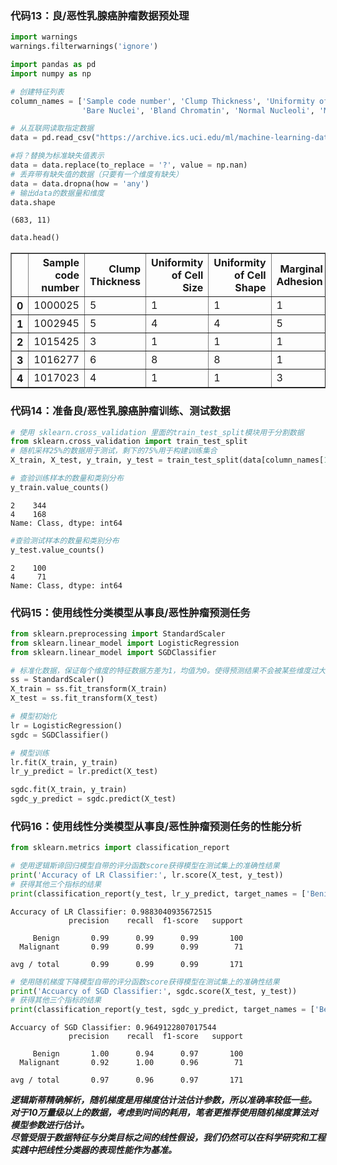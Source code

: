 
### 代码13：良/恶性乳腺癌肿瘤数据预处理


```python
import warnings
warnings.filterwarnings('ignore')
```


```python
import pandas as pd
import numpy as np
```


```python
# 创建特征列表
column_names = ['Sample code number', 'Clump Thickness', 'Uniformity of Cell Size', 'Uniformity of Cell Shape', 'Marginal Adhesion', 'Single Epithelial Cell Size', 
                'Bare Nuclei', 'Bland Chromatin', 'Normal Nucleoli', 'Mitoses', 'Class']
```


```python
# 从互联网读取指定数据
data = pd.read_csv("https://archive.ics.uci.edu/ml/machine-learning-databases/breast-cancer-wisconsin/breast-cancer-wisconsin.data", names = column_names)
```


```python
#将？替换为标准缺失值表示
data = data.replace(to_replace = '?', value = np.nan)
# 丢弃带有缺失值的数据（只要有一个维度有缺失）
data = data.dropna(how = 'any')
# 输出data的数据量和维度
data.shape
```




    (683, 11)




```python
data.head()
```




<div>
<style scoped>
    .dataframe tbody tr th:only-of-type {
        vertical-align: middle;
    }

    .dataframe tbody tr th {
        vertical-align: top;
    }

    .dataframe thead th {
        text-align: right;
    }
</style>
<table border="1" class="dataframe">
  <thead>
    <tr style="text-align: right;">
      <th></th>
      <th>Sample code number</th>
      <th>Clump Thickness</th>
      <th>Uniformity of Cell Size</th>
      <th>Uniformity of Cell Shape</th>
      <th>Marginal Adhesion</th>
      <th>Single Epithelial Cell Size</th>
      <th>Bare Nuclei</th>
      <th>Bland Chromatin</th>
      <th>Normal Nucleoli</th>
      <th>Mitoses</th>
      <th>Class</th>
    </tr>
  </thead>
  <tbody>
    <tr>
      <th>0</th>
      <td>1000025</td>
      <td>5</td>
      <td>1</td>
      <td>1</td>
      <td>1</td>
      <td>2</td>
      <td>1</td>
      <td>3</td>
      <td>1</td>
      <td>1</td>
      <td>2</td>
    </tr>
    <tr>
      <th>1</th>
      <td>1002945</td>
      <td>5</td>
      <td>4</td>
      <td>4</td>
      <td>5</td>
      <td>7</td>
      <td>10</td>
      <td>3</td>
      <td>2</td>
      <td>1</td>
      <td>2</td>
    </tr>
    <tr>
      <th>2</th>
      <td>1015425</td>
      <td>3</td>
      <td>1</td>
      <td>1</td>
      <td>1</td>
      <td>2</td>
      <td>2</td>
      <td>3</td>
      <td>1</td>
      <td>1</td>
      <td>2</td>
    </tr>
    <tr>
      <th>3</th>
      <td>1016277</td>
      <td>6</td>
      <td>8</td>
      <td>8</td>
      <td>1</td>
      <td>3</td>
      <td>4</td>
      <td>3</td>
      <td>7</td>
      <td>1</td>
      <td>2</td>
    </tr>
    <tr>
      <th>4</th>
      <td>1017023</td>
      <td>4</td>
      <td>1</td>
      <td>1</td>
      <td>3</td>
      <td>2</td>
      <td>1</td>
      <td>3</td>
      <td>1</td>
      <td>1</td>
      <td>2</td>
    </tr>
  </tbody>
</table>
</div>



### 代码14：准备良/恶性乳腺癌肿瘤训练、测试数据


```python
# 使用 sklearn.cross_validation 里面的train_test_split模块用于分割数据
from sklearn.cross_validation import train_test_split
# 随机采样25%的数据用于测试，剩下的75%用于构建训练集合
X_train, X_test, y_train, y_test = train_test_split(data[column_names[1:10]], data[column_names[10]], test_size = 0.25, random_state = 33)
```


```python
# 查验训练样本的数量和类别分布
y_train.value_counts()
```




    2    344
    4    168
    Name: Class, dtype: int64




```python
#查验测试样本的数量和类别分布
y_test.value_counts()
```




    2    100
    4     71
    Name: Class, dtype: int64



### 代码15：使用线性分类模型从事良/恶性肿瘤预测任务


```python
from sklearn.preprocessing import StandardScaler
from sklearn.linear_model import LogisticRegression
from sklearn.linear_model import SGDClassifier
```


```python
# 标准化数据，保证每个维度的特征数据方差为1，均值为0。使得预测结果不会被某些维度过大的特征值而主导
ss = StandardScaler()
X_train = ss.fit_transform(X_train)
X_test = ss.fit_transform(X_test)
```


```python
# 模型初始化
lr = LogisticRegression()
sgdc = SGDClassifier()
```


```python
# 模型训练
lr.fit(X_train, y_train)
lr_y_predict = lr.predict(X_test)

sgdc.fit(X_train, y_train)
sgdc_y_predict = sgdc.predict(X_test)
```

### 代码16：使用线性分类模型从事良/恶性肿瘤预测任务的性能分析


```python
from sklearn.metrics import classification_report

# 使用逻辑斯谛回归模型自带的评分函数score获得模型在测试集上的准确性结果
print('Accuracy of LR Classifier:', lr.score(X_test, y_test))
# 获得其他三个指标的结果
print(classification_report(y_test, lr_y_predict, target_names = ['Benign', 'Malignant']))
```

    Accuracy of LR Classifier: 0.9883040935672515
                 precision    recall  f1-score   support
    
         Benign       0.99      0.99      0.99       100
      Malignant       0.99      0.99      0.99        71
    
    avg / total       0.99      0.99      0.99       171
    
    


```python
# 使用随机梯度下降模型自带的评分函数score获得模型在测试集上的准确性结果
print('Accuarcy of SGD Classifier:', sgdc.score(X_test, y_test))
# 获得其他三个指标的结果
print(classification_report(y_test, sgdc_y_predict, target_names = ['Benign', 'Malignant']))
```

    Accuarcy of SGD Classifier: 0.9649122807017544
                 precision    recall  f1-score   support
    
         Benign       1.00      0.94      0.97       100
      Malignant       0.92      1.00      0.96        71
    
    avg / total       0.97      0.96      0.97       171
    
    

  ***逻辑斯蒂精确解析，随机梯度是用梯度估计法估计参数，所以准确率较低一些。  
  对于10万量级以上的数据，考虑到时间的耗用，笔者更推荐使用随机梯度算法对模型参数进行估计。  
  尽管受限于数据特征与分类目标之间的线性假设，我们仍然可以在科学研究和工程实践中把线性分类器的表现性能作为基准。***
